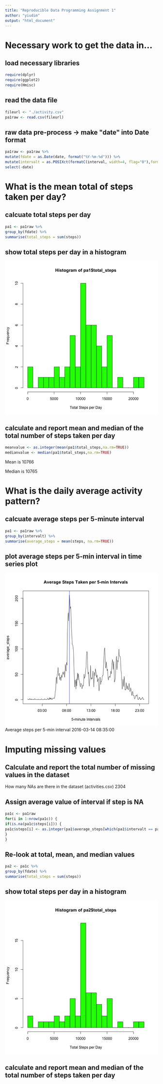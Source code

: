 ```yaml
---
title: "Reproducible Data Programming Assignment 1"
author: "yiudim"
output: "html_document"
---
```


# Necessary work to get the data in...
## load necessary libraries

```r
require(dplyr)
require(ggplot2)
require(Hmisc)
```
	
## read the data file

```r
fileurl <- "./activity.csv"
pa1raw <- read.csv(fileurl)
```

## raw data pre-process -> make "date" into Date format

```r
pa1raw <- pa1raw %>% 
mutate(fdate = as.Date(date, format("%Y-%m-%d"))) %>% 
mutate(intervalt = as.POSIXct(formatC(interval, width=4, flag="0"),format="%H%M")) %>%
select(-date)
```
		

# What is the mean total of steps taken per day?
## calcuate total steps per day

```r
pa1 <- pa1raw %>% 
group_by(fdate) %>%
summarise(total_steps = sum(steps))
```

## show total steps per day in a histogram
![plot of chunk unnamed-chunk-5](figure/unnamed-chunk-5-1.png)

## calculate and report mean and median of the total number of steps taken per day

```r
meanvalue <- as.integer(mean(pa1$total_steps,na.rm=TRUE))
medianvalue <- median(pa1$total_steps,na.rm=TRUE)
```

Mean is 10766

Median is 10765


# What is the daily average activity pattern?
## calcuate average steps per 5-minute interval

```r
pa1 <- pa1raw %>% 
group_by(intervalt) %>%
summarise(average_steps = mean(steps, na.rm=TRUE))
```

## plot average steps per 5-min interval in time series plot
![plot of chunk unnamed-chunk-8](figure/unnamed-chunk-8-1.png)
Average steps per 5-min interval 2016-03-14 08:35:00


# Imputing missing values 
## Calculate and report the total number of missing values in the dataset
How many NAs are there in the dataset (activities.csv) 2304

## Assign average value of interval if step is NA

```r
pa1c <- pa1raw
for(i in 1:nrow(pa1c)) {
if(is.na(pa1c$steps[i])) {
pa1c$steps[i] <- as.integer(pa1$average_steps[which(pa1$intervalt == pa1c$intervalt[i])])
}
}
```

## Re-look at total, mean, and median values

```r
pa2 <- pa1c %>% 
group_by(fdate) %>%
summarise(total_steps = sum(steps))
```

## show total steps per day in a histogram
![plot of chunk unnamed-chunk-11](figure/unnamed-chunk-11-1.png)

## calculate and report mean and median of the total number of steps taken per day














